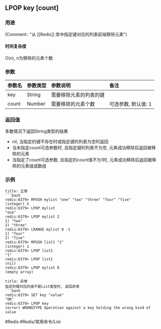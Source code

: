 ## LPOP key \[count\]

### 用途
(Comment:: "从 [[Redis]] 库中指定键对应的列表前端移除元素")

#### 时间复杂度
O(n), n为移除的元素个数

### 参数
|参数名|参数类型|参数说明|备注|
|:-|:-|:-|:-|
|key|String|需要移除元素的列表的键||
|count|Number|需要移除的元素个数|可选参数, 默认值: 1|

### 返回值
多数情况下返回String类型的结果
- nil, 当指定的键不存在时或指定键的列表为空时返回
- 当未指定count可选参数时, 且指定键的列表不为空, 元素成功移除后返回被移除的元素
- 当指定了count可选参数, 且指定的count值不为1时, 元素成功移除后返回被移除的元素组成数组

### 示例
```ad-info
title: 正常
```bash
redis:6379> RPUSH mylist "one" "two" "three" "four" "five"
(integer) 5
redis:6379> LPOP mylist
"one"
redis:6379> LPOP mylist 2
1) "two"
2) "three"
redis:6379> LRANGE mylist 0 -1
1) "four"
2) "five"
redis:6379> RPUSH list1 "1"
(integer) 1
redis:6379> LPOP list1
"1"
redis:6379> LPOP list1
(nil)
redis:6379> LPOP mylist 0
(empty array)
```

```ad-danger
title: 异常
指定的键对应的值不是List类型时, 返回异常
```bash
redis:6379> SET key "value"
"OK"
redis:6379> LPOP key
(error) WRONGTYPE Operation against a key holding the wrong kind of value
```

#Redis #Redis/常用命令/List